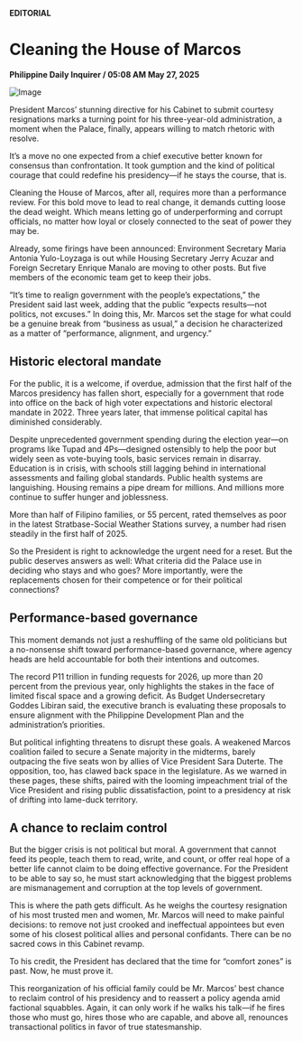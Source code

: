 **EDITORIAL**

# Cleaning the House of Marcos

****Philippine Daily Inquirer / 05:08 AM May 27, 2025****

![Image](https://raw.githubusercontent.com/github-jl14/scrapy_api/refs/heads/main/images/editorial05272025.png)



President Marcos’ stunning directive for his Cabinet to submit courtesy resignations marks a turning point for his three-year-old administration, a moment when the Palace, finally, appears willing to match rhetoric with resolve.

It’s a move no one expected from a chief executive better known for consensus than confrontation. It took gumption and the kind of political courage that could redefine his presidency—if he stays the course, that is.

Cleaning the House of Marcos, after all, requires more than a performance review. For this bold move to lead to real change, it demands cutting loose the dead weight. Which means letting go of underperforming and corrupt officials, no matter how loyal or closely connected to the seat of power they may be.

Already, some firings have been announced: Environment Secretary Maria Antonia Yulo-Loyzaga is out while Housing Secretary Jerry Acuzar and Foreign Secretary Enrique Manalo are moving to other posts. But five members of the economic team get to keep their jobs.

“It’s time to realign government with the people’s expectations,” the President said last week, adding that the public “expects results—not politics, not excuses.” In doing this, Mr. Marcos set the stage for what could be a genuine break from “business as usual,” a decision he characterized as a matter of “performance, alignment, and urgency.”

## Historic electoral mandate

For the public, it is a welcome, if overdue, admission that the first half of the Marcos presidency has fallen short, especially for a government that rode into office on the back of high voter expectations and historic electoral mandate in 2022. Three years later, that immense political capital has diminished considerably.

Despite unprecedented government spending during the election year—on programs like Tupad and 4Ps—designed ostensibly to help the poor but widely seen as vote-buying tools, basic services remain in disarray. Education is in crisis, with schools still lagging behind in international assessments and failing global standards. Public health systems are languishing. Housing remains a pipe dream for millions. And millions more continue to suffer hunger and joblessness.

More than half of Filipino families, or 55 percent, rated themselves as poor in the latest Stratbase-Social Weather Stations survey, a number had risen steadily in the first half of 2025.

So the President is right to acknowledge the urgent need for a reset. But the public deserves answers as well: What criteria did the Palace use in deciding who stays and who goes? More importantly, were the replacements chosen for their competence or for their political connections?

## Performance-based governance

This moment demands not just a reshuffling of the same old politicians but a no-nonsense shift toward performance-based governance, where agency heads are held accountable for both their intentions and outcomes.

The record P11 trillion in funding requests for 2026, up more than 20 percent from the previous year, only highlights the stakes in the face of limited fiscal space and a growing deficit. As Budget Undersecretary Goddes Libiran said, the executive branch is evaluating these proposals to ensure alignment with the Philippine Development Plan and the administration’s priorities.

But political infighting threatens to disrupt these goals. A weakened Marcos coalition failed to secure a Senate majority in the midterms, barely outpacing the five seats won by allies of Vice President Sara Duterte. The opposition, too, has clawed back space in the legislature. As we warned in these pages, these shifts, paired with the looming impeachment trial of the Vice President and rising public dissatisfaction, point to a presidency at risk of drifting into lame-duck territory.

## A chance to reclaim control

But the bigger crisis is not political but moral. A government that cannot feed its people, teach them to read, write, and count, or offer real hope of a better life cannot claim to be doing effective governance. For the President to be able to say so, he must start acknowledging that the biggest problems are mismanagement and corruption at the top levels of government.

This is where the path gets difficult. As he weighs the courtesy resignation of his most trusted men and women, Mr. Marcos will need to make painful decisions: to remove not just crooked and ineffectual appointees but even some of his closest political allies and personal confidants. There can be no sacred cows in this Cabinet revamp.

To his credit, the President has declared that the time for “comfort zones” is past. Now, he must prove it.

This reorganization of his official family could be Mr. Marcos’ best chance to reclaim control of his presidency and to reassert a policy agenda amid factional squabbles. Again, it can only work if he walks his talk—if he fires those who must go, hires those who are capable, and above all, renounces transactional politics in favor of true statesmanship.